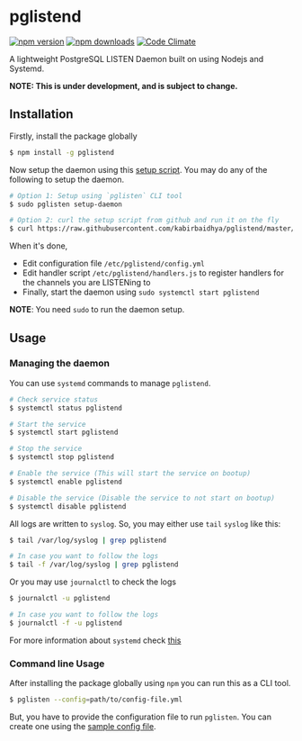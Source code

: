 # pglistend
[![npm version](https://img.shields.io/npm/v/pglistend.svg?style=flat-square)](https://www.npmjs.com/package/pglistend) [![npm downloads](https://img.shields.io/npm/dt/pglistend.svg?style=flat-square)](https://www.npmjs.com/package/pglistend) [![Code Climate](https://img.shields.io/codeclimate/github/kabirbaidhya/pglistend.svg?style=flat-square)](https://codeclimate.com/github/kabirbaidhya/pglistend)

A lightweight PostgreSQL LISTEN Daemon built on using Nodejs and Systemd.

**NOTE: This is under development, and is subject to change.**

## Installation

Firstly, install the package globally

```bash
$ npm install -g pglistend
```

Now setup the daemon using this [setup script](setup). You may do any of the following to setup the daemon.

```bash
# Option 1: Setup using `pglisten` CLI tool
$ sudo pglisten setup-daemon

# Option 2: curl the setup script from github and run it on the fly
$ curl https://raw.githubusercontent.com/kabirbaidhya/pglistend/master/setup | sudo python
```
When it's done,
 * Edit configuration file `/etc/pglistend/config.yml`
 * Edit handler script `/etc/pglistend/handlers.js` to register handlers for the channels you are LISTENing to
 * Finally, start the daemon using `sudo systemctl start pglistend`

 **NOTE**: You need `sudo` to run the daemon setup.

## Usage
### Managing the daemon
You can use `systemd` commands to manage `pglistend`.
```bash
# Check service status
$ systemctl status pglistend

# Start the service
$ systemctl start pglistend

# Stop the service
$ systemctl stop pglistend

# Enable the service (This will start the service on bootup)
$ systemctl enable pglistend

# Disable the service (Disable the service to not start on bootup)
$ systemctl disable pglistend
```
All logs are written to `syslog`.
So, you may either use `tail` `syslog` like this:
```bash
$ tail /var/log/syslog | grep pglistend

# In case you want to follow the logs
$ tail -f /var/log/syslog | grep pglistend
```

Or you may use `journalctl` to check the logs
```bash
$ journalctl -u pglistend

# In case you want to follow the logs
$ journalctl -f -u pglistend
```

For more information about `systemd` check [this](https://wiki.debian.org/systemd#Managing_services_with_systemd)
### Command line Usage
After installing the package globally using `npm` you can run this as a CLI tool.
```bash
$ pglisten --config=path/to/config-file.yml
```
But, you have to provide the configuration file to run `pglisten`. You can create one using the [sample config file](config.yml.sample).
